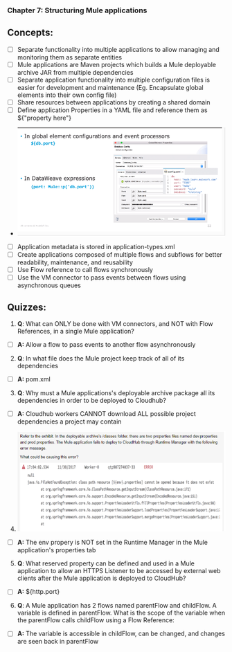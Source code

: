 ### Chapter 7: Structuring Mule applications
## Concepts:
- [ ] Separate functionality into multiple applications to allow managing and monitoring them as separate entities
- [ ] Mule applications are Maven projects which builds a Mule deployable archive JAR from multiple dependencies
- [ ] Separate application functionality into multiple configuration files is easier for development and maintenance (Eg. Encapsulate global elements into their own config file)
- [ ] Share resources between applications by creating a shared domain
- [ ] Define application Properties in a YAML file and reference them as ${"property here"}
* ![](https://github.com/kraynguyen1/LearningMulesoft/blob/main/Week3/Screenshot%202021-07-16%20153321.png)
- [ ] Application metadata is stored in application-types.xml
- [ ] Create applications composed of multiple flows and subflows for better readability, maintenance, and reusability
- [ ] Use Flow reference to call flows synchronously
- [ ] Use the VM connector to pass events between flows using asynchronous queues

## Quizzes:
1. **Q**: What can ONLY be done with VM connectors, and NOT with Flow References, in a single Mule application?
- [ ] **A:** Allow a flow to pass events to another flow asynchronously
2. **Q**: In what file does the Mule project keep track of all of its dependencies
- [ ] **A:** pom.xml
3. **Q**: Why must a Mule applications's deployable archive package all its dependencies in order to be deployed to Cloudhub?
- [ ] **A:** Cloudhub workers CANNOT download ALL possible project dependencies a project may contain
4. ![](https://github.com/kraynguyen1/LearningMulesoft/blob/main/Week3/Screenshot%202021-07-16%20154030.png)
- [ ] **A:** The env propery is NOT set in the Runtime Manager in the Mule application's properties tab
5. **Q**: What reserved property can be defined and used in a Mule application to allow an HTTPS Listener to be accessed by external web clients after the Mule application is deployed to CloudHub?
- [ ] **A:** ${http.port}
6. **Q**: A Mule application has 2 flows named parentFlow and childFlow. A variable is defined in parentFlow. What is the scope of the variable when the parentFlow calls childFlow using a Flow Reference:
- [ ] **A:** The variable is accessible in childFlow, can be changed, and changes are seen back in parentFlow
